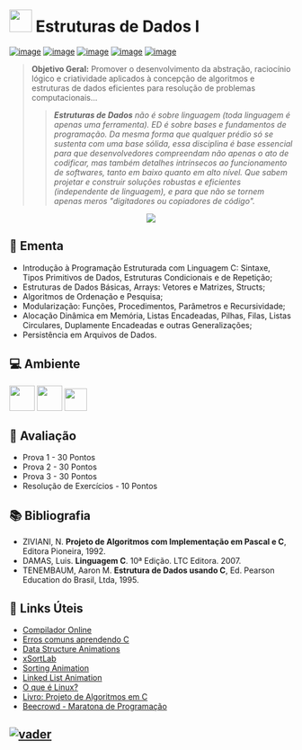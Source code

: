 # <a href="#"><img src="https://github.com/adrianoifnmg/adrianoifnmg/blob/main/icons/ed_logo.png" width="40"></a> Estruturas de Dados I

[![image](https://img.shields.io/badge/Conteúdos_de_Aula-282358?style=for-the-badge&logo=PowerShell&logoColor=white
)](https://github.com/adrianoifnmg/EstruturasDeDados1/tree/master/public) 
[![image](https://img.shields.io/badge/WhatsApp-155b29?style=for-the-badge&logo=whatsapp&logoColor=white
)](https://chat.whatsapp.com/BgTCsHovitG4J9nfCJT49k)
[![image](https://img.shields.io/badge/Youtube-FF0000?style=for-the-badge&logo=youtube&logoColor=white)](https://www.youtube.com/@estruturasdedados1) [![image](https://img.shields.io/badge/Calendário-3b71c6?style=for-the-badge&logo=GoogleCalendar&logoColor=white
)](https://calendar.google.com/calendar/embed?src=1kcpaqfkjqjk7mj943baespn10@group.calendar.google.com&src=hhtmsj9epvmqsdpn27sfolp688@group.calendar.google.com&ctz=America%2FSao_Paulo) [![image](https://img.shields.io/badge/Links_Úteis-d88200?style=for-the-badge&logo=SitePoint&logoColor=white
)](#link-links-úteis)

> **Objetivo Geral:** Promover o desenvolvimento da abstração, raciocínio lógico e criatividade aplicados à concepção de algoritmos e estruturas de dados eficientes para resolução de problemas computacionais...
> > _**Estruturas de Dados** não é sobre linguagem (toda linguagem é apenas uma ferramenta). ED é sobre bases e fundamentos de programação. Da mesma forma que qualquer prédio só se sustenta com uma base sólida, essa disciplina é base essencial para que desenvolvedores compreendam não apenas o ato de codificar, mas também detalhes intrínsecos ao funcionamento de softwares, tanto em baixo quanto em alto nível. Que sabem projetar e construir soluções robustas e eficientes (independente de linguagem), e para que não se tornem apenas meros "digitadores ou copiadores de código"._

<p align="center"><a href="#"><img src="https://github.com/adrianoifnmg/adrianoifnmg/blob/main/icons/cat-typing.gif"></a></p>

## :dart: Ementa
* Introdução à Programação Estruturada com Linguagem C: Sintaxe, Tipos Primitivos de Dados, Estruturas Condicionais e de Repetição;
* Estruturas de Dados Básicas, Arrays: Vetores e Matrizes, Structs; 
* Algoritmos de Ordenação e Pesquisa; 
* Modularização: Funções, Procedimentos, Parâmetros e Recursividade; 
* Alocação Dinâmica em Memória, Listas Encadeadas, Pilhas, Filas, Listas Circulares, Duplamente Encadeadas e outras Generalizações; 
* Persistência em Arquivos de Dados.

## :computer: Ambiente

[<img src="https://github.com/adrianoifnmg/adrianoifnmg/blob/main/icons/mint.png" height="45">](https://linuxmint.com/) 
[<img src="https://github.com/adrianoifnmg/adrianoifnmg/blob/main/icons/geany.png" height="45">](https://www.geany.org/) 
[<img src="https://cdn.jsdelivr.net/gh/devicons/devicon/icons/c/c-original.svg" height="40">](https://gcc.gnu.org/) 

## :memo: Avaliação

* Prova 1 - 30 Pontos
* Prova 2 - 30 Pontos
* Prova 3 - 30 Pontos
* Resolução de Exercícios - 10 Pontos

## :books: Bibliografia

* ZIVIANI, N. **Projeto de Algoritmos com Implementação em Pascal e C**, Editora Pioneira, 1992.
* DAMAS, Luis. **Linguagem C**. 10ª Edição. LTC Editora. 2007.
* TENEMBAUM, Aaron M. **Estrutura de Dados usando C**, Ed. Pearson Education do Brasil, Ltda, 1995.

## :link: Links Úteis

* [Compilador Online](https://www.programiz.com/c-programming/online-compiler/)
* [Erros comuns aprendendo C](https://www.ic.unicamp.br/~rafael/cursos/1s2016/mc102/erros_comuns.html)
* [Data Structure Animations](https://www.cs.usfca.edu/~galles/visualization/Algorithms.html)
* [xSortLab](https://math.hws.edu/eck/js/sorting/xSortLab.html)
* [Sorting Animation](https://www.toptal.com/developers/sorting-algorithms)
* [Linked List Animation](https://www.cs.usfca.edu/~galles/visualization/QueueLL.html)
* [O que é Linux?](https://www.youtube.com/watch?v=CT6BZBzbpWA)
* [Livro: Projeto de Algoritmos em C](https://www.ime.usp.br/~pf/algoritmos/index.html)
* [Beecrowd - Maratona de Programação](https://www.beecrowd.com.br/judge/pt/login)

## [![vader](https://github.com/adrianoifnmg/adrianoifnmg/blob/main/icons/vader2.gif)](#)
